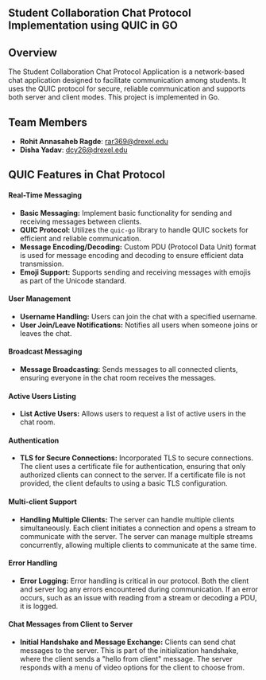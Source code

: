 ## Student Collaboration Chat Protocol Implementation using QUIC in GO

## Overview
The Student Collaboration Chat Protocol Application is a network-based chat application designed to facilitate communication among students. It uses the QUIC protocol for secure, reliable communication and supports both server and client modes. This project is implemented in Go.

## Team Members
- **Rohit Annasaheb Ragde**: [rar369@drexel.edu](mailto:rar369@drexel.edu)
- **Disha Yadav**: [dcy26@drexel.edu](mailto:dcy26@drexel.edu)

## QUIC Features in Chat Protocol

#### Real-Time Messaging

- **Basic Messaging:** Implement basic functionality for sending and receiving messages between clients.
- **QUIC Protocol:** Utilizes the `quic-go` library to handle QUIC sockets for efficient and reliable communication.
- **Message Encoding/Decoding:** Custom PDU (Protocol Data Unit) format is used for message encoding and decoding to ensure efficient data transmission.
- **Emoji Support:** Supports sending and receiving messages with emojis as part of the Unicode standard.

#### User Management

- **Username Handling:** Users can join the chat with a specified username.
- **User Join/Leave Notifications:** Notifies all users when someone joins or leaves the chat.

#### Broadcast Messaging

- **Message Broadcasting:** Sends messages to all connected clients, ensuring everyone in the chat room receives the messages.

#### Active Users Listing

- **List Active Users:** Allows users to request a list of active users in the chat room.

#### Authentication

- **TLS for Secure Connections:** Incorporated TLS to secure connections. The client uses a certificate file for authentication, ensuring that only authorized clients can connect to the server. If a certificate file is not provided, the client defaults to using a basic TLS configuration.

#### Multi-client Support

- **Handling Multiple Clients:** The server can handle multiple clients simultaneously. Each client initiates a connection and opens a stream to communicate with the server. The server can manage multiple streams concurrently, allowing multiple clients to communicate at the same time.

#### Error Handling

- **Error Logging:** Error handling is critical in our protocol. Both the client and server log any errors encountered during communication. If an error occurs, such as an issue with reading from a stream or decoding a PDU, it is logged.

#### Chat Messages from Client to Server

- **Initial Handshake and Message Exchange:** Clients can send chat messages to the server. This is part of the initialization handshake, where the client sends a "hello from client" message. The server responds with a menu of video options for the client to choose from.

  






